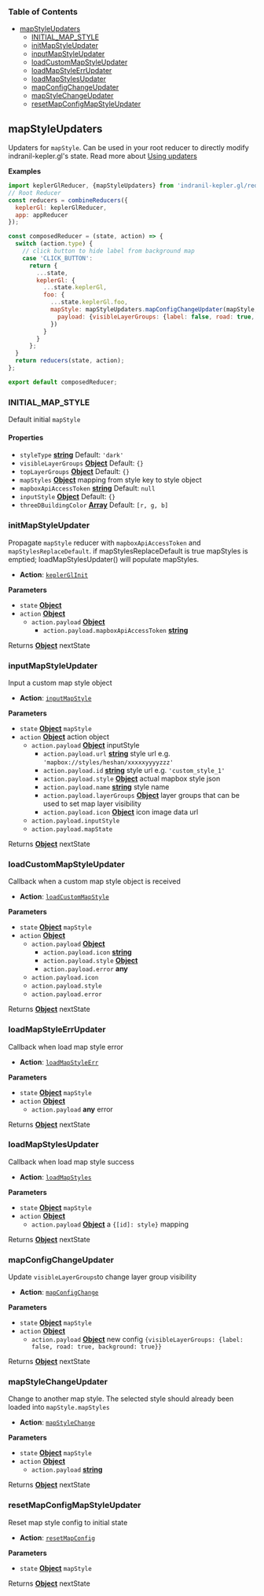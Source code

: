 <!-- Generated by documentation.js. Update this documentation by updating the source code. -->

### Table of Contents

- [mapStyleUpdaters][1]
  - [INITIAL_MAP_STYLE][3]
  - [initMapStyleUpdater][5]
  - [inputMapStyleUpdater][7]
  - [loadCustomMapStyleUpdater][9]
  - [loadMapStyleErrUpdater][11]
  - [loadMapStylesUpdater][13]
  - [mapConfigChangeUpdater][15]
  - [mapStyleChangeUpdater][17]
  - [resetMapConfigMapStyleUpdater][19]

## mapStyleUpdaters

Updaters for `mapStyle`. Can be used in your root reducer to directly modify indranil-kepler.gl's state.
Read more about [Using updaters][21]

**Examples**

```javascript
import keplerGlReducer, {mapStyleUpdaters} from 'indranil-kepler.gl/reducers';
// Root Reducer
const reducers = combineReducers({
  keplerGl: keplerGlReducer,
  app: appReducer
});

const composedReducer = (state, action) => {
  switch (action.type) {
    // click button to hide label from background map
    case 'CLICK_BUTTON':
      return {
        ...state,
        keplerGl: {
          ...state.keplerGl,
          foo: {
            ...state.keplerGl.foo,
            mapStyle: mapStyleUpdaters.mapConfigChangeUpdater(mapStyle, {
              payload: {visibleLayerGroups: {label: false, road: true, background: true}}
            })
          }
        }
      };
  }
  return reducers(state, action);
};

export default composedReducer;
```

### INITIAL_MAP_STYLE

Default initial `mapStyle`

#### Properties

- `styleType` **[string][22]** Default: `'dark'`
- `visibleLayerGroups` **[Object][23]** Default: `{}`
- `topLayerGroups` **[Object][23]** Default: `{}`
- `mapStyles` **[Object][23]** mapping from style key to style object
- `mapboxApiAccessToken` **[string][22]** Default: `null`
- `inputStyle` **[Object][23]** Default: `{}`
- `threeDBuildingColor` **[Array][24]** Default: `[r, g, b]`

### initMapStyleUpdater

Propagate `mapStyle` reducer with `mapboxApiAccessToken` and `mapStylesReplaceDefault`.
if mapStylesReplaceDefault is true mapStyles is emptied; loadMapStylesUpdater() will
populate mapStyles.

- **Action**: [`keplerGlInit`][25]

**Parameters**

- `state` **[Object][23]**
- `action` **[Object][23]**
  - `action.payload` **[Object][23]**
    - `action.payload.mapboxApiAccessToken` **[string][22]**

Returns **[Object][23]** nextState

### inputMapStyleUpdater

Input a custom map style object

- **Action**: [`inputMapStyle`][26]

**Parameters**

- `state` **[Object][23]** `mapStyle`
- `action` **[Object][23]** action object
  - `action.payload` **[Object][23]** inputStyle
    - `action.payload.url` **[string][22]** style url e.g. `'mapbox://styles/heshan/xxxxxyyyyzzz'`
    - `action.payload.id` **[string][22]** style url e.g. `'custom_style_1'`
    - `action.payload.style` **[Object][23]** actual mapbox style json
    - `action.payload.name` **[string][22]** style name
    - `action.payload.layerGroups` **[Object][23]** layer groups that can be used to set map layer visibility
    - `action.payload.icon` **[Object][23]** icon image data url
  - `action.payload.inputStyle`
  - `action.payload.mapState`

Returns **[Object][23]** nextState

### loadCustomMapStyleUpdater

Callback when a custom map style object is received

- **Action**: [`loadCustomMapStyle`][27]

**Parameters**

- `state` **[Object][23]** `mapStyle`
- `action` **[Object][23]**
  - `action.payload` **[Object][23]**
    - `action.payload.icon` **[string][22]**
    - `action.payload.style` **[Object][23]**
    - `action.payload.error` **any**
  - `action.payload.icon`
  - `action.payload.style`
  - `action.payload.error`

Returns **[Object][23]** nextState

### loadMapStyleErrUpdater

Callback when load map style error

- **Action**: [`loadMapStyleErr`][28]

**Parameters**

- `state` **[Object][23]** `mapStyle`
- `action` **[Object][23]**
  - `action.payload` **any** error

Returns **[Object][23]** nextState

### loadMapStylesUpdater

Callback when load map style success

- **Action**: [`loadMapStyles`][29]

**Parameters**

- `state` **[Object][23]** `mapStyle`
- `action` **[Object][23]**
  - `action.payload` **[Object][23]** a `{[id]: style}` mapping

Returns **[Object][23]** nextState

### mapConfigChangeUpdater

Update `visibleLayerGroups`to change layer group visibility

- **Action**: [`mapConfigChange`][30]

**Parameters**

- `state` **[Object][23]** `mapStyle`
- `action` **[Object][23]**
  - `action.payload` **[Object][23]** new config `{visibleLayerGroups: {label: false, road: true, background: true}}`

Returns **[Object][23]** nextState

### mapStyleChangeUpdater

Change to another map style. The selected style should already been loaded into `mapStyle.mapStyles`

- **Action**: [`mapStyleChange`][31]

**Parameters**

- `state` **[Object][23]** `mapStyle`
- `action` **[Object][23]**
  - `action.payload` **[string][22]**

Returns **[Object][23]** nextState

### resetMapConfigMapStyleUpdater

Reset map style config to initial state

- **Action**: [`resetMapConfig`][32]

**Parameters**

- `state` **[Object][23]** `mapStyle`

Returns **[Object][23]** nextState

[1]: #mapstyleupdaters
[2]: #examples
[3]: #initial_map_style
[4]: #properties
[5]: #initmapstyleupdater
[6]: #parameters
[7]: #inputmapstyleupdater
[8]: #parameters-1
[9]: #loadcustommapstyleupdater
[10]: #parameters-2
[11]: #loadmapstyleerrupdater
[12]: #parameters-3
[13]: #loadmapstylesupdater
[14]: #parameters-4
[15]: #mapconfigchangeupdater
[16]: #parameters-5
[17]: #mapstylechangeupdater
[18]: #parameters-6
[19]: #resetmapconfigmapstyleupdater
[20]: #parameters-7
[21]: ../advanced-usage/using-updaters.md
[22]: https://developer.mozilla.org/docs/Web/JavaScript/Reference/Global_Objects/String
[23]: https://developer.mozilla.org/docs/Web/JavaScript/Reference/Global_Objects/Object
[24]: https://developer.mozilla.org/docs/Web/JavaScript/Reference/Global_Objects/Array
[25]: ../actions/actions.md#keplerglinit
[26]: ../actions/actions.md#inputmapstyle
[27]: ../actions/actions.md#loadcustommapstyle
[28]: ../actions/actions.md#loadmapstyleerr
[29]: ../actions/actions.md#loadmapstyles
[30]: ../actions/actions.md#mapconfigchange
[31]: ../actions/actions.md#mapstylechange
[32]: ../actions/actions.md#resetmapconfig
